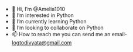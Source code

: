 - 👋 Hi, I’m @Amelia1010
- 👀 I’m interested in Python
- 🌱 I’m currently learning Python
- 💞️ I’m looking to collaborate on Python
- 📫 How to reach me you can send me an email- logtodivyata@gmail.com

<!---
Amelia1010/Amelia1010 is a ✨ special ✨ repository because its `README.md` (this file) appears on your GitHub profile.
You can click the Preview link to take a look at your changes.
--->
